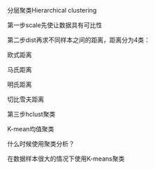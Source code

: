 分层聚类Hierarchical clustering

第一步scale先使让数据具有可比性

第二步dist再求不同样本之间的距离，距离分为4类：

欧式距离

马氏距离

明氏距离

切比雪夫距离

第三步hclust聚类

K-mean均值聚类



什么时候使用聚类分析？

在数据样本很大的情况下使用K-means聚类



